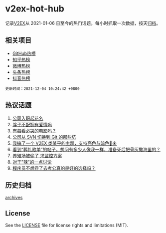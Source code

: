 # v2ex-hot-hub

 记录[V2EX](https://www.v2ex.com/)从 2021-01-06 日至今的热门话题。每小时抓取一次数据，按天[归档](archives)。
 
 ## 相关项目

- [GitHub热榜](https://github.com/lonnyzhang423/github-hot-hub)
- [知乎热榜](https://github.com/lonnyzhang423/zhihu-hot-hub)
- [微博热榜](https://github.com/lonnyzhang423/weibo-hot-hub)
- [头条热榜](https://github.com/lonnyzhang423/toutiao-hot-hub)
- [抖音热榜](https://github.com/lonnyzhang423/douyin-hot-hub)


 `更新时间：2021-12-04 10:24:42 +0800`

## 热议话题

1. [公司入职起花名](https://www.v2ex.com/t/819737)
1. [胖子不配拥有爱情吗](https://www.v2ex.com/t/819732)
1. [有每看必哭的电影吗？](https://www.v2ex.com/t/819830)
1. [公司从 SVN 切换到 Git 的那些坑](https://www.v2ex.com/t/819771)
1. [我搞了一个 V2EX 类某乎的主题，支持亮色与暗色🌙☀️](https://www.v2ex.com/t/819780)
1. [看到“葬礼歌单”的帖子，想问有多少人像我一样，准备死后把骨灰撒海里的？](https://www.v2ex.com/t/819826)
1. [养殖场被偷了 求监控方案](https://www.v2ex.com/t/819772)
1. [对于"辣"的一点讨论](https://www.v2ex.com/t/819778)
1. [程序员不想卷了去考公真的是好的选择吗？](https://www.v2ex.com/t/819829)

## 历史归档

[archives](archives)

## License

See the [LICENSE](LICENSE) file for license rights and limitations (MIT).
